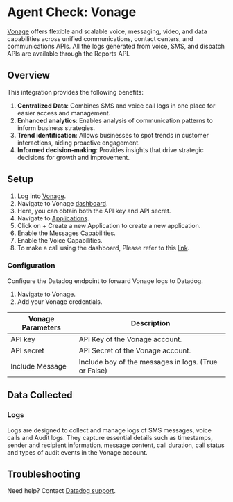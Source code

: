 # Agent Check: Vonage

[Vonage](https://www.vonage.com/) offers flexible and scalable voice, messaging, video, and data capabilities across unified communications, contact centers, and communications APIs. All the logs generated from voice, SMS, and dispatch APIs are available through the Reports API.

## Overview

This integration provides the following benefits:
1. **Centralized Data**: Combines SMS and voice call logs in one place for easier access and management.
2. **Enhanced analytics**: Enables analysis of communication patterns to inform business strategies.
3. **Trend identification**: Allows businesses to spot trends in customer interactions, aiding proactive engagement.
4. **Informed decision-making**: Provides insights that drive strategic decisions for growth and improvement.

## Setup

1. Log into [Vonage](https://www.vonage.com/log-in/).
2. Navigate to Vonage [dashboard](https://dashboard.nexmo.com/).
3. Here, you can obtain both the API key and API secret.
4. Navigate to [Applications](https://dashboard.nexmo.com/applications).
5. Click on + Create a new Application to create a new application.
6. Enable the Messages Capabilities.
7. Enable the Voice Capabilities.
8. To make a call using the dashboard, Please refer to this [link](https://developer.vonage.com/en/voice/voice-api/getting-started?lang=using-dashboard).

### Configuration

Configure the Datadog endpoint to forward Vonage logs to Datadog.
1. Navigate to Vonage.
2. Add your Vonage credentials.

| Vonage Parameters | Description |
|----------|----------|
| API key | API Key of the Vonage account. |
| API secret | API Secret of the Vonage account. |
| Include Message | Include boy of the messages in logs. (True or False) |



## Data Collected

### Logs

Logs are designed to collect and manage logs of SMS messages, voice calls and Audit logs. They capture essential details such as timestamps, sender and recipient information, message content, call duration, call status and types of audit events in the Vonage account.

## Troubleshooting

Need help? Contact [Datadog support][3].

[1]: **LINK_TO_INTEGRATION_SITE**
[2]: /account/settings/agent/latest
[3]: https://docs.datadoghq.com/help/

